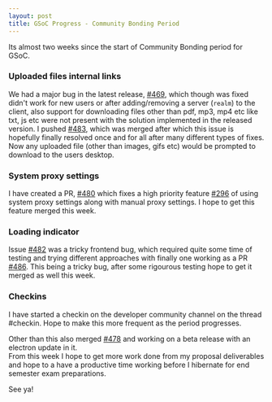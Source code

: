 ```yaml
---
layout: post
title: GSoC Progress - Community Bonding Period
---
```

Its almost two weeks since the start of Community Bonding period for GSoC.

### Uploaded files internal links 
We had a major bug in the latest release, [#469](https://github.com/zulip/zulip-electron/issues/469), which though was fixed didn't work for new users or after adding/removing a server (`realm`) to the client, also support for downloading files other than pdf, mp3, mp4 etc like txt, js etc were not present with the solution implemented in the released version.  I pushed [#483](https://github.com/zulip/zulip-electron/pull/483), which was merged after which this issue is hopefully finally resolved once and for all after many different types of fixes. Now any uploaded file (other than images, gifs etc) would be prompted to download to the users desktop.


### System proxy settings
I have created a PR, [#480](https://github.com/zulip/zulip-electron/pull/480) which fixes a high priority feature [#296](https://github.com/zulip/zulip-electron/issues/296) of using system proxy settings along with manual proxy settings. I hope to get this feature merged this week.

### Loading indicator

Issue [#482](https://github.com/zulip/zulip-electron/pull/486) was a tricky frontend bug, which required quite some time of testing and trying different approaches with finally one working as a PR [#486](https://github.com/zulip/zulip-electron/pull/486). This being a tricky bug, after some rigourous testing hope to get it merged as well this week.


### Checkins
I have started a checkin on the developer community channel on the thread #checkin. Hope to make this more frequent as the period progresses.

Other than this also merged [#478](https://github.com/zulip/zulip-electron/pull/478) and working on a beta release with an electron update in it. <br>
From this week I hope to get more work done from my proposal deliverables and hope to a have a productive time working before I hibernate for end semester exam preparations.

See ya!